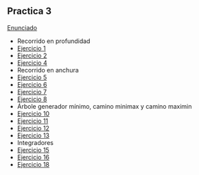 ## Practica 3

[Enunciado](Ejercicios/Enunciado_3.pdf)

- Recorrido en profundidad
- [Ejercicio 1](Ejercicios/Ej_01.md)
- [Ejercicio 2](Ejercicios/Ej_02.md)
- [Ejercicio 4](Ejercicios/Ej_04.md)
- Recorrido en anchura
- [Ejercicio 5](Ejercicios/Ej_05.md)
- [Ejercicio 6](Ejercicios/Ej_06.md)
- [Ejercicio 7](Ejercicios/Ej_07.md)
- [Ejercicio 8](Ejercicios/Ej_08.md)
- Árbole generador mínimo, camino minimax y camino maximin
- [Ejercicio 10](Ejercicios/Ej_10.md)
- [Ejercicio 11](Ejercicios/Ej_11.md)
- [Ejercicio 12](Ejercicios/Ej_12.md)
- [Ejercicio 13](Ejercicios/Ej_13.md)
- Integradores
- [Ejercicio 15](Ejercicios/Ej_15.md)
- [Ejercicio 16](Ejercicios/Ej_16.md)
- [Ejercicio 18](Ejercicios/Ej_18.md)
